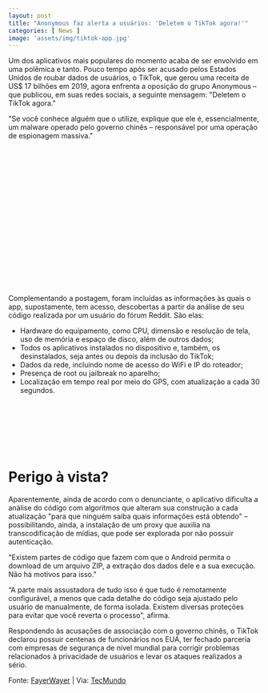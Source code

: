 ```yaml
---
layout: post
title: "Anonymous faz alerta a usuários: 'Deletem o TikTok agora!'"
categories: [ News ]
image: 'assets/img/tiktok-app.jpg'
---
```


Um dos aplicativos mais populares do momento acaba de ser envolvido em uma polêmica e tanto. Pouco tempo após ser acusado pelos Estados Unidos de roubar dados de usuários, o TikTok, que gerou uma receita de US$ 17 bilhões em 2019, agora enfrenta a oposição do grupo Anonymous – que publicou, em suas redes sociais, a seguinte mensagem: "Deletem o TikTok agora."

"Se você conhece alguém que o utilize, explique que ele é, essencialmente, um malware operado pelo governo chinês – responsável por uma operação de espionagem massiva."

<!-- QUADRADO -->
<script async src="//pagead2.googlesyndication.com/pagead/js/adsbygoogle.js"></script>
<ins class="adsbygoogle"
style="display:inline-block;width:336px;height:280px"
data-ad-client="ca-pub-2838251107855362"
data-ad-slot="5351066970"></ins>
<script>
(adsbygoogle = window.adsbygoogle || []).push({});
</script>

Complementando a postagem, foram incluídas as informações às quais o app, supostamente, tem acesso, descobertas a partir da análise de seu código realizada por um usuário do fórum Reddit. São elas: 

+ Hardware do equipamento, como CPU, dimensão e resolução de tela, uso de memória e espaço de disco, além de outros dados;
+ Todos os aplicativos instalados no dispositivo e, também, os desinstalados, seja antes ou depois da inclusão do TikTok;
+ Dados da rede, incluindo nome de acesso do WiFi e IP do roteador;
+ Presença de root ou jailbreak no aparelho;
+ Localização em tempo real por meio do GPS, com atualização a cada 30 segundos.

<!-- MINI ANÚNCIO -->
<script async src="//pagead2.googlesyndication.com/pagead/js/adsbygoogle.js"></script>
<!-- Games Root -->
<ins class="adsbygoogle"
style="display:inline-block;width:730px;height:95px"
data-ad-client="ca-pub-2838251107855362"
data-ad-slot="5351066970"></ins>
<script>
(adsbygoogle = window.adsbygoogle || []).push({});
</script>

# Perigo à vista?

Aparentemente, ainda de acordo com o denunciante, o aplicativo dificulta a análise do código com algoritmos que alteram sua construção a cada atualização "para que ninguém saiba quais informações está obtendo" – possibilitando, ainda, a instalação de um proxy que auxilia na transcodificação de mídias, que pode ser explorada por não possuir autenticação.

"Existem partes de código que fazem com que o Android permita o download de um arquivo ZIP, a extração dos dados dele e a sua execução. Não há motivos para isso."

<!-- RETANGULO LARGO 2 -->
<script async src="//pagead2.googlesyndication.com/pagead/js/adsbygoogle.js"></script>
<ins class="adsbygoogle"
style="display:block; text-align:center;"
data-ad-layout="in-article"
data-ad-format="fluid"
data-ad-client="ca-pub-2838251107855362"
data-ad-slot="8549252987"></ins>
<script>
(adsbygoogle = window.adsbygoogle || []).push({});
</script>

“A parte mais assustadora de tudo isso é que tudo é remotamente configurável, a menos que cada detalhe do código seja ajustado pelo usuário de manualmente, de forma isolada. Existem diversas proteções para evitar que você reverta o processo", afirma.

Respondendo às acusações de associação com o governo chinês, o TikTok declarou possuir centenas de funcionários nos EUA, ter fechado parceria com empresas de segurança de nível mundial para corrigir problemas relacionados à privacidade de usuários e levar os ataques realizados a sério.

<!-- RETANGULO LARGO -->
<script async src="https://pagead2.googlesyndication.com/pagead/js/adsbygoogle.js"></script>
<!-- Informat -->
<ins class="adsbygoogle"
style="display:block"
data-ad-client="ca-pub-2838251107855362"
data-ad-slot="2327980059"
data-ad-format="auto"
data-full-width-responsive="true"></ins>
<script>
(adsbygoogle = window.adsbygoogle || []).push({});
</script>

Fonte: [FayerWayer](https://www.fayerwayer.com/2020/07/tiktok-anonymous-robo-de-informacion/) | Via: [TecMundo](https://www.tecmundo.com.br/seguranca/155384-anonymous-alerta-usuarios-deletem-tiktok.htm)
